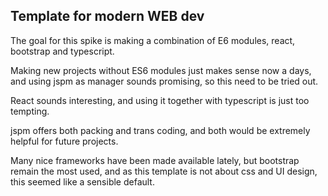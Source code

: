 ## Template for modern WEB dev

The goal for this spike is making a combination of E6 modules, react, bootstrap and typescript.

Making new projects without ES6 modules just makes sense now a days, and using jspm as
manager sounds promising, so this need to be tried out.

React sounds interesting, and using it together with typescript is just too tempting.

jspm offers both packing and trans coding, and both would be extremely helpful for future projects.

Many nice frameworks have been made available lately, but bootstrap remain the most
used, and as this template is not about css and UI design, this seemed like a sensible
default.